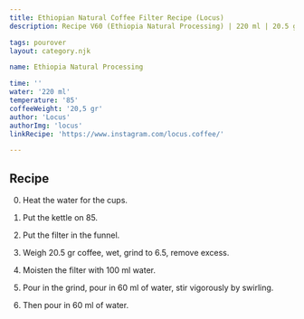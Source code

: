 ```yaml
---
title: Ethiopian Natural Coffee Filter Recipe (Locus)
description: Recipe V60 (Ethiopia Natural Processing) | 220 ml | 20.5 gr

tags: pourover
layout: category.njk

name: Ethiopia Natural Processing

time: ''
water: '220 ml'
temperature: '85'
coffeeWeight: '20,5 gr'
author: 'Locus'
authorImg: 'locus'
linkRecipe: 'https://www.instagram.com/locus.coffee/'

---
```


## Recipe

0. Heat the water for the cups.

1. Put the kettle on 85.

2. Put the filter in the funnel.

3. Weigh 20.5 gr coffee, wet, grind to 6.5, remove excess.

4. Moisten the filter with 100 ml water.

5. Pour in the grind, pour in 60 ml of water, stir vigorously by swirling.

6. Then pour in 60 ml of water.

<br>


